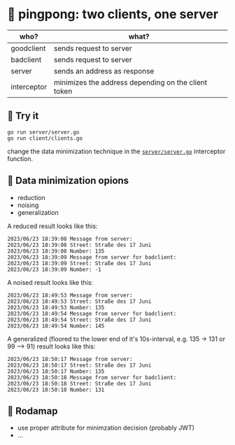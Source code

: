 # 🏓 pingpong: two clients, one server

| who? | what? |
| ----------- | ----------- |
| goodclient | sends request to server |
| badclient | sends request to server |
| server | sends an address as response |
| interceptor | minimizes the address depending on the client token |

## 🧪 Try it
```
go run server/server.go
go run client/clients.go
```
change the data minimization technique in the [```server/server.go```](server/server.go) interceptor function.

## 🥸 Data minimization opions 
- reduction
- noising
- generalization

A reduced result looks like this:
```
2023/06/23 18:39:08 Message from server: 
2023/06/23 18:39:08 Street: Straße des 17 Juni 
2023/06/23 18:39:08 Number: 135
2023/06/23 18:39:09 Message from server for badclient: 
2023/06/23 18:39:09 Street: Straße des 17 Juni 
2023/06/23 18:39:09 Number: -1
```
A noised result looks like this:
```
2023/06/23 18:49:53 Message from server: 
2023/06/23 18:49:53 Street: Straße des 17 Juni 
2023/06/23 18:49:53 Number: 135
2023/06/23 18:49:54 Message from server for badclient: 
2023/06/23 18:49:54 Street: Straße des 17 Juni 
2023/06/23 18:49:54 Number: 145
```
A generalized (floored to the lower end of it's 10s-interval, e.g. 135 -> 131 or 99 --> 91) result looks like this:
```
2023/06/23 18:50:17 Message from server: 
2023/06/23 18:50:17 Street: Straße des 17 Juni 
2023/06/23 18:50:17 Number: 135
2023/06/23 18:50:18 Message from server for badclient: 
2023/06/23 18:50:18 Street: Straße des 17 Juni 
2023/06/23 18:50:18 Number: 131
```



## 🧭 Rodamap
- use proper attribute for minimzation decision (probably JWT)
- ...
